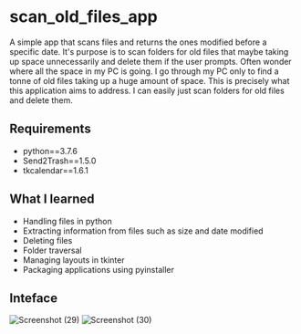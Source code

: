 # scan_old_files_app
A simple app that scans files and returns the ones modified before a specific date. It's purpose is to scan folders for old files that maybe taking up space unnecessarily and delete them if the user prompts.
Often wonder where all the space in my PC is going. I go through my PC only to find a tonne of old files taking up a huge amount of space. This is precisely what this application aims to address. I can easily just scan folders for old files and delete them.

## Requirements

- python==3.7.6
- Send2Trash==1.5.0
- tkcalendar==1.6.1

## What I learned
- Handling files in python
- Extracting information from files such as size and date modified
- Deleting files
- Folder traversal
- Managing layouts in tkinter
- Packaging applications using pyinstaller

## Inteface

![Screenshot (29)](https://user-images.githubusercontent.com/28601809/128215102-5b852f5a-8e03-4bb5-8ffa-5a8bef42ae21.png)
![Screenshot (30)](https://user-images.githubusercontent.com/28601809/128215301-90b2aacd-9415-48b6-99b9-5848d180a0a7.png)
